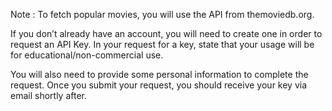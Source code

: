 Note : 
To fetch popular movies, you will use the API from themoviedb.org.

If you don’t already have an account, you will need to create one in 
order to request an API Key. In your request for a key, state that your 
usage will be for educational/non-commercial use. 

You will also need to provide some personal information to complete the request. Once you submit your 
request, you should receive your key via email shortly after.
